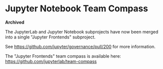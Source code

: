 # Jupyter Notebook Team Compass

**Archived**

The JupyterLab and Jupyter Notebook subprojects have now been merged into a single "Jupyter Frontends" subproject.

See https://github.com/jupyter/governance/pull/200 for more information.

The "Jupyter Frontends" team compass is available here: https://github.com/jupyterlab/team-compass
